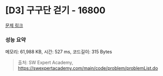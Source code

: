# [D3] 구구단 걷기 - 16800 

[문제 링크](https://swexpertacademy.com/main/code/problem/problemDetail.do?contestProbId=AYaf9W8afyMDFAQ9) 

### 성능 요약

메모리: 61,988 KB, 시간: 527 ms, 코드길이: 315 Bytes



> 출처: SW Expert Academy, https://swexpertacademy.com/main/code/problem/problemList.do